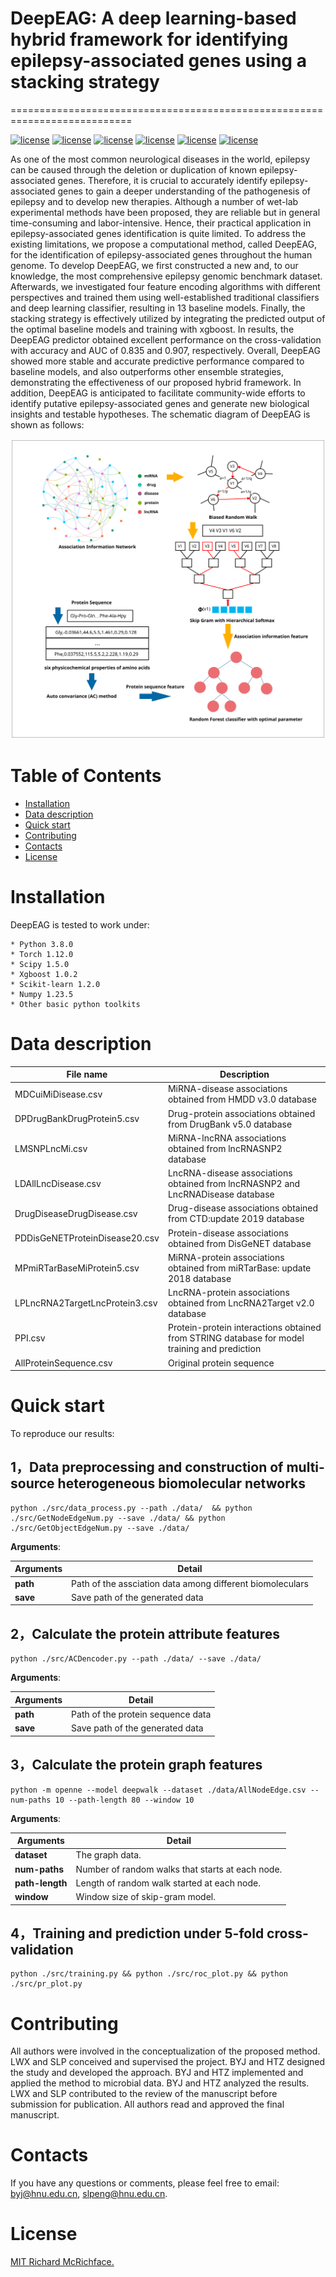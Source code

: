 # DeepEAG: A deep learning-based hybrid framework for identifying epilepsy-associated genes using a stacking strategy
===========================================================================


[![license](https://img.shields.io/badge/python_-3.8.0_-blue)](https://www.python.org/)
[![license](https://img.shields.io/badge/torch_-1.12.0_-blue)](https://pytorch.org/)
[![license](https://img.shields.io/badge/scipy_-1.5.0_-blue)](https://scipy.org/)
[![license](https://img.shields.io/badge/xgboost_-1.0.2_-blue)](https://xgboost.readthedocs.io/en/stable/)
[![license](https://img.shields.io/badge/scikit_learn_-1.2.0_-blue)](https://scikit-learn.org/)
[![license](https://img.shields.io/badge/numpy_-1.23.5_-blue)](https://numpy.org/)

As one of the most common neurological diseases in the world, epilepsy can be caused through the deletion or duplication of known epilepsy-associated genes. Therefore, it is crucial to accurately identify epilepsy-associated genes to gain a deeper understanding of the pathogenesis of epilepsy and to develop new therapies. Although a number of wet-lab experimental methods have been proposed, they are reliable but in general time-consuming and labor-intensive. Hence, their practical application in epilepsy-associated genes identification is quite limited. To address the existing limitations, we propose a computational method, called DeepEAG, for the identification of epilepsy-associated genes throughout the human genome. To develop DeepEAG, we first constructed a new and, to our knowledge, the most comprehensive epilepsy genomic benchmark dataset. Afterwards, we investigated four feature encoding algorithms with different perspectives and trained them using well-established traditional classifiers and deep learning classifier, resulting in 13 baseline models. Finally, the stacking strategy is effectively utilized by integrating the predicted output of the optimal baseline models and training with xgboost. In results, the DeepEAG predictor obtained excellent performance on the cross-validation with accuracy and AUC of 0.835 and 0.907, respectively. Overall, DeepEAG showed more stable and accurate predictive performance compared to baseline models, and also outperforms other ensemble strategies, demonstrating the effectiveness of our proposed hybrid framework. In addition, DeepEAG is anticipated to facilitate community-wide efforts to identify putative epilepsy-associated genes and generate new biological insights and testable hypotheses. The schematic diagram of DeepEAG is shown as follows:


![Image text](https://github.com/jiboyalab/multiPPIs/blob/main/IMG/flowchartnew.svg)



# Table of Contents

- [Installation](#installation)
- [Data description](#data-description)
- [Quick start](#quick-start)
- [Contributing](#contributing)
- [Contacts](#contacts)
- [License](#license)


# Installation

DeepEAG is tested to work under:

```
* Python 3.8.0
* Torch 1.12.0
* Scipy 1.5.0
* Xgboost 1.0.2
* Scikit-learn 1.2.0
* Numpy 1.23.5
* Other basic python toolkits
```
# Data description

| File name  | Description |
| ------------- | ------------- |
| MDCuiMiDisease.csv  | MiRNA-disease associations obtained from HMDD v3.0 database |
| DPDrugBankDrugProtein5.csv  | Drug-protein associations obtained from DrugBank v5.0 database  |
| LMSNPLncMi.csv  | MiRNA-lncRNA associations obtained from lncRNASNP2 database  |
| LDAllLncDisease.csv| LncRNA-disease associations obtained from lncRNASNP2 and LncRNADisease database  |
| DrugDiseaseDrugDisease.csv| Drug-disease associations obtained from CTD:update 2019 database| 
| PDDisGeNETProteinDisease20.csv|  Protein-disease associations obtained from DisGeNET database| 
| MPmiRTarBaseMiProtein5.csv| MiRNA-protein associations obtained from miRTarBase: update 2018 database| 
| LPLncRNA2TargetLncProtein3.csv|  LncRNA-protein associations obtained from LncRNA2Target v2.0 database| 
| PPI.csv| Protein-protein interactions obtained from STRING database for model training and prediction| 
| AllProteinSequence.csv| Original protein sequence| 

# Quick start
To reproduce our results:

## 1，Data preprocessing and construction of multi-source heterogeneous biomolecular networks
```
python ./src/data_process.py --path ./data/  && python ./src/GetNodeEdgeNum.py --save ./data/ && python ./src/GetObjectEdgeNum.py --save ./data/
```
**Arguments**:

| **Arguments** | **Detail** |
| --- | --- |
| **path** | Path of the assciation data among different biomoleculars|
| **save** | Save path of the generated data|



## 2，Calculate the protein attribute features
```
python ./src/ACDencoder.py --path ./data/ --save ./data/
```
**Arguments**:

| **Arguments** | **Detail** |
| --- | --- |
| **path** | Path of the protein sequence data|
| **save** | Save path of the generated data|


## 3，Calculate the protein graph features
```
python -m openne --model deepwalk --dataset ./data/AllNodeEdge.csv --num-paths 10 --path-length 80 --window 10

```
**Arguments**:

| **Arguments** | **Detail** |
| --- | --- |
| **dataset** | The graph data. |
| **num-paths** | Number of random walks that starts at each node. |
| **path-length** | Length of random walk started at each node. |
| **window** | Window size of skip-gram model.  |



## 4，Training and prediction under 5-fold cross-validation
```
python ./src/training.py && python ./src/roc_plot.py && python ./src/pr_plot.py
```








# Contributing

All authors were involved in the conceptualization of the proposed method. LWX and SLP conceived and supervised
the project. BYJ and HTZ designed the study and developed the approach. BYJ and HTZ implemented and applied the method to microbial data. BYJ and HTZ analyzed the results. LWX and SLP contributed to the review of the manuscript before submission for publication. All authors read and approved the final manuscript.



# Contacts
If you have any questions or comments, please feel free to email: byj@hnu.edu.cn, slpeng@hnu.edu.cn.

# License

[MIT Richard McRichface.](../LICENSE)
